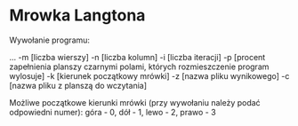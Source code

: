# Mrowka Langtona

Wywołanie programu:

... -m [liczba wierszy] -n [liczba kolumn] -i [liczba iteracji] -p [procent zapełnienia planszy czarnymi polami, których rozmieszczenie program wylosuje] -k [kierunek początkowy mrówki] -z [nazwa pliku wynikowego] -c [nazwa pliku z planszą do wczytania] 

Możliwe początkowe kierunki mrówki (przy wywołaniu należy podać odpowiedni numer): 
góra - 0, dół - 1, lewo - 2, prawo - 3 

